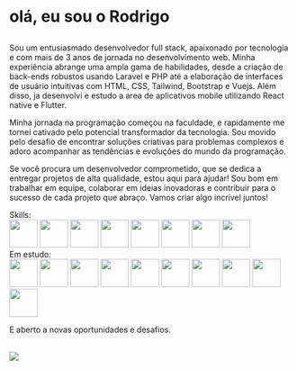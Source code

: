 # <b>olá, eu sou o Rodrigo</b> <br>
## <p>
Sou um entusiasmado desenvolvedor full stack, apaixonado por tecnologia e com mais de 3 anos de jornada no desenvolvimento web. Minha experiência abrange uma ampla gama de habilidades, desde a criação de back-ends robustos usando Laravel e PHP até a elaboração de interfaces de usuário intuitivas com HTML, CSS, Tailwind, Bootstrap e Vuejs. Além disso, ja desenvolvi e estudo a area de aplicativos mobile utilizando React native e Flutter.

Minha jornada na programação começou na faculdade, e rapidamente me tornei cativado pelo potencial transformador da tecnologia. Sou movido pelo desafio de encontrar soluções criativas para problemas complexos e adoro acompanhar as tendências e evoluções do mundo da programação.

Se você procura um desenvolvedor comprometido, que se dedica a entregar projetos de alta qualidade, estou aqui para ajudar! Sou bom em trabalhar em equipe, colaborar em ideias inovadoras e contribuir para o sucesso de cada projeto que abraço. Vamos criar algo incrível juntos!<br>
</p>
<div>
Skills: <br>
<img height="50" width="50" src="https://cdn.jsdelivr.net/gh/devicons/devicon/icons/php/php-original.svg" />
<img height="50" width="50" src="https://cdn.jsdelivr.net/gh/devicons/devicon@latest/icons/laravel/laravel-original-wordmark.svg" />
<img height="50" width="50" src="https://cdn.jsdelivr.net/gh/devicons/devicon/icons/javascript/javascript-original.svg" />
<img height="50" width="50" src="https://cdn.jsdelivr.net/gh/devicons/devicon/icons/vuejs/vuejs-original-wordmark.svg" />
<img height="50" width="50" src="https://cdn.jsdelivr.net/gh/devicons/devicon/icons/react/react-original.svg" />
<img height="50" width="50" src="https://cdn.jsdelivr.net/gh/devicons/devicon/icons/html5/html5-original.svg" />
<img height="50" width="50" src="https://cdn.jsdelivr.net/gh/devicons/devicon/icons/css3/css3-original.svg" />
<img height="50" width="50" src="https://cdn.jsdelivr.net/gh/devicons/devicon/icons/tailwindcss/tailwindcss-original-wordmark.svg" />
<br>Em estudo:<br>
<img height="50" width="50" src="https://cdn.jsdelivr.net/gh/devicons/devicon@latest/icons/livewire/livewire-original-wordmark.svg" />
<img height="50" width="50" src="https://cdn.jsdelivr.net/gh/devicons/devicon/icons/java/java-original.svg" />
<img height="50" width="50" src="https://cdn.jsdelivr.net/gh/devicons/devicon/icons/spring/spring-original-wordmark.svg" />
<img height="50" width="50" src="https://cdn.jsdelivr.net/gh/devicons/devicon/icons/python/python-original.svg" />
<img height="50" width="50" src="https://cdn.jsdelivr.net/gh/devicons/devicon/icons/django/django-plain-wordmark.svg" />
<img height="50" width="50" src="https://cdn.jsdelivr.net/gh/devicons/devicon/icons/c/c-original.svg" />
<img height="50" width="50" src="https://cdn.jsdelivr.net/gh/devicons/devicon/icons/cplusplus/cplusplus-original.svg" />
<img height="50" width="50" src="https://cdn.jsdelivr.net/gh/devicons/devicon/icons/csharp/csharp-original.svg" />
<img height="50" width="50" src="https://cdn.jsdelivr.net/gh/devicons/devicon/icons/electron/electron-original-wordmark.svg" />
<img height="50" width="50" src="https://cdn.jsdelivr.net/gh/devicons/devicon/icons/dot-net/dot-net-original.svg" />
</div>
<div>
<p>E aberto a novas oportunidades e desafios.</p><br>
</div>
<div>
  <a href="https://www.linkedin.com/in/rodrigo-barbosa-bertini" target="_blank"><img src="https://img.shields.io/badge/-LinkedIn-%230077B5?style=for-the-badge&logo=linkedin&logoColor=white" target="_blank"></a>
</div>

